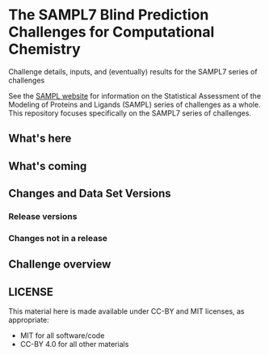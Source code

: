 # The SAMPL7 Blind Prediction Challenges for Computational Chemistry
Challenge details, inputs, and (eventually) results for the SAMPL7 series of challenges

See the [SAMPL website](https://samplchallenges.github.io) for information on the Statistical Assessment of the Modeling of Proteins and Ligands (SAMPL) series of challenges as a whole. This repository focuses specifically on the SAMPL7 series of challenges.

## What's here

## What's coming

## Changes and Data Set Versions

### Release versions

### Changes not in a release

## Challenge overview

## LICENSE

This material here is made available under CC-BY and MIT licenses, as appropriate:
- MIT for all software/code
- CC-BY 4.0 for all other materials
